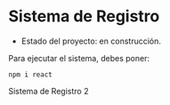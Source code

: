 <h1>Sistema de Registro</h1>

- Estado del proyecto: en construcción.

Para ejecutar el sistema, debes poner:

``` npm i react ```

Sistema de Registro 2
